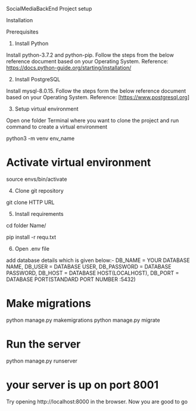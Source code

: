 SocialMediaBackEnd Project setup

Installation

Prerequisites

1. Install Python

Install python-3.7.2 and python-pip. Follow the steps from the below reference document based on your Operating System. Reference: https://docs.python-guide.org/starting/installation/

2. Install PostgreSQL

Install mysql-8.0.15. Follow the steps form the below reference document based on your Operating System. Reference: [https://www.postgresql.org]

3. Setup virtual environment

Open one folder Terminal where you want to clone the project and run command to create a virtual environment

python3 -m venv env_name


# Activate virtual environment
source envs/bin/activate

4. Clone git repository

git clone HTTP URL

5. Install requirements

cd folder Name/

pip install -r requ.txt

6. Open .env file 

add database details which is given below:-
DB_NAME = YOUR DATABASE NAME,
DB_USER = DATABASE USER,
DB_PASSWORD = DATABASE PASSWORD,
DB_HOST = DATABASE HOST(LOCALHOST),
DB_PORT = DATABASE PORT(STANDARD PORT NUMBER :5432)


# Make migrations
python manage.py makemigrations
python manage.py migrate

# Run the server
python manage.py runserver

# your server is up on port 8001
Try opening http://localhost:8000 in the browser. Now you are good to go
